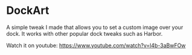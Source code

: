 # DockArt

A simple tweak I made that allows you to set a custom image over your dock. It works with other popular dock tweaks such as Harbor.

Watch it on youtube: https://www.youtube.com/watch?v=l4b-3aBwFOw